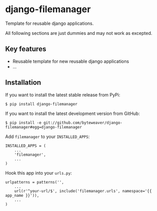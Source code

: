 # django-filemanager

Template for reusable django applications.

All following sections are just dummies and may not work as excepted.

## Key features

* Reusable template for new reusable django applications
* ...

## Installation

If you want to install the latest stable release from PyPi:

    $ pip install django-filemanager

If you want to install the latest development version from GitHub:

    $ pip install -e git://github.com/byteweaver/django-filemanager#egg=django-filemanager

Add `filemanager` to your `INSTALLED_APPS`:

    INSTALLED_APPS = (
        ...
        'filemanager',
        ...
    )

Hook this app into your ``urls.py``:

    urlpatterns = patterns('',
        ...
        url(r'^your-url/$', include('filemanager.urls', namespace='{{ app_name }}')),
        ...
    )
